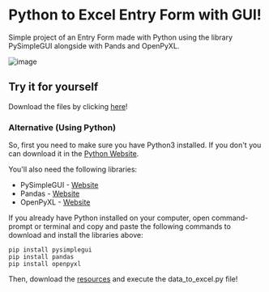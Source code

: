 # Python to Excel Entry Form with GUI!
Simple project of an Entry Form made with Python using the library PySimpleGUI alongside with Pands and OpenPyXL.

![image](https://user-images.githubusercontent.com/73700347/170884014-cd6fe841-c8ad-4314-a7f1-6168500e14f7.png)

## Try it for yourself
Download the files by clicking [here](https://drive.google.com/drive/folders/13WdpcyONzWO55ti-K3fAZXeojvS9EuJh?usp=sharing)!

### Alternative (Using Python)
So, first you need to make sure you have Python3 installed. If you don't you can download it in the [Python Website](https://www.python.org/downloads/).

You'll also need the following libraries:
* PySimpleGUI - [Website](https://pysimplegui.readthedocs.io/en/latest/)
* Pandas - [Website](https://pandas.pydata.org/)
* OpenPyXL - [Website](https://openpyxl.readthedocs.io/en/stable/)

If you already have Python installed on your computer, open command-prompt or terminal and copy and paste the following commands to download and install the libraries above: 
```
pip install pysimplegui
pip install pandas
pip install openpyxl
```

Then, download the [resources](https://github.com/rodrigopc-bit/Excel) and execute the data_to_excel.py file!
